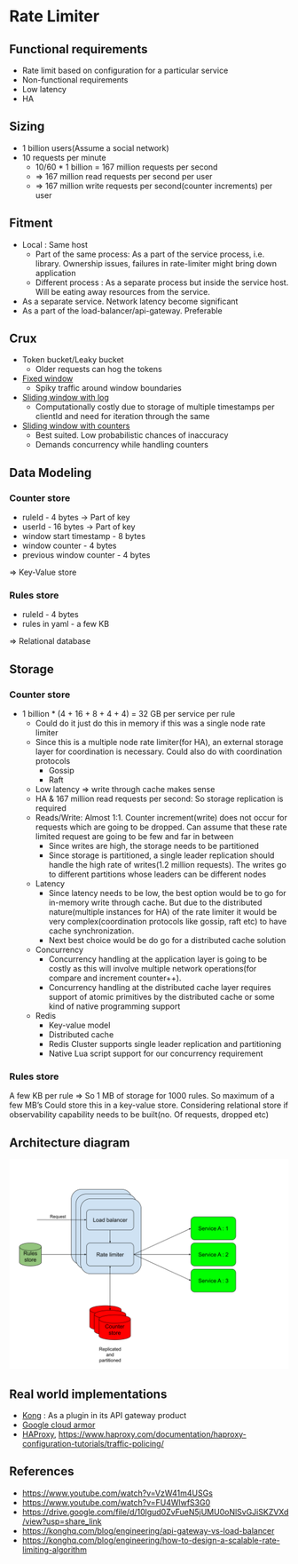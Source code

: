 # Rate Limiter

## Functional requirements
* Rate limit based on configuration for a particular service
* Non-functional requirements
* Low latency
* HA

## Sizing
* 1 billion users(Assume a social network)
* 10 requests per minute
  * 10/60 * 1 billion = 167 million requests per second
  * => 167 million read requests per second per user
  * => 167 million write requests per second(counter increments) per user

## Fitment
* Local : Same host
  * Part of the same process: As a part of the service process, i.e. library. Ownership issues, failures in rate-limiter might bring down application
  * Different process : As a separate process but inside the service host. Will be eating away resources from the service.
* As a separate service. Network latency become significant
* As a part of the load-balancer/api-gateway. Preferable

## Crux
* Token bucket/Leaky bucket
  * Older requests can hog the tokens
* [Fixed window](https://github.com/AbhijithMadhav/problem-solving/blob/main/src/main/java/org/am/rate_limiting/FixedWindow.java)
  * Spiky traffic around window boundaries
* [Sliding window with log](https://github.com/AbhijithMadhav/problem-solving/blob/main/src/main/java/org/am/rate_limiting/SlidingWindowLog.java)
  * Computationally costly due to storage of multiple timestamps per clientId and need for iteration through the same
* [Sliding window with counters](https://github.com/AbhijithMadhav/problem-solving/blob/main/src/main/java/org/am/rate_limiting/SlidingWindowCounter.java)
  * Best suited. Low probabilistic chances of inaccuracy
  * Demands concurrency while handling counters

## Data Modeling
### Counter store
* ruleId - 4 bytes -> Part of key
* userId - 16 bytes -> Part of key
* window start timestamp - 8 bytes
* window counter - 4 bytes
* previous window counter - 4 bytes

=> Key-Value store

### Rules store
* ruleId - 4 bytes
* rules in yaml - a few KB

=> Relational database

## Storage
### Counter store
* 1 billion * (4 + 16 + 8 + 4 + 4) = 32 GB per service per rule
  * Could do it just do this in memory if this was a single node rate limiter
  * Since this is a multiple node rate limiter(for HA), an external storage layer for coordination is necessary. Could also do with coordination protocols
    * Gossip
    * Raft
  * Low latency => write through cache makes sense
  * HA & 167 million read requests per second: So storage replication is required
  * Reads/Write: Almost 1:1. Counter increment(write) does not occur for requests which are going to be dropped. Can assume that these rate limited request are going to be few and far in between
    * Since writes are high, the storage needs to be partitioned
    * Since storage is partitioned, a single leader replication should handle the high rate of writes(1.2 million requests). The writes go to different partitions whose leaders can be different nodes
  * Latency
    * Since latency needs to be low, the best option would be to go for in-memory write through cache. But due to the distributed nature(multiple instances for HA) of the rate limiter it would be very complex(coordination protocols like gossip, raft etc) to have cache synchronization.
    * Next best choice would be do go for a distributed cache solution
  * Concurrency
    * Concurrency handling at the application layer is going to be costly as this will involve multiple network operations(for compare and increment counter++).
    * Concurrency handling at the distributed cache layer requires support of atomic primitives by the distributed cache or some kind of native programming support
  * Redis
    * Key-value model
    * Distributed cache
    * Redis Cluster supports single leader replication and partitioning
    * Native Lua script support for our concurrency requirement

### Rules store
A few KB per rule => So 1 MB of storage for 1000 rules. So maximum of a few MB’s
Could store this in a key-value store.
Considering relational store if observability capability needs to be built(no. Of requests, dropped etc)

## Architecture diagram
![rate-limiter](rate-limiter.svg)

## Real world implementations
* [Kong](https://docs.konghq.com/gateway/latest/get-started/rate-limiting/) : As a plugin in its API gateway product
* [Google cloud armor](https://cloud.google.com/armor/docs/rate-limiting-overview)
* [HAProxy](https://www.haproxy.com/blog/four-examples-of-haproxy-rate-limiting), https://www.haproxy.com/documentation/haproxy-configuration-tutorials/traffic-policing/

## References
* https://www.youtube.com/watch?v=VzW41m4USGs
* https://www.youtube.com/watch?v=FU4WlwfS3G0
* https://drive.google.com/file/d/10lgud0ZvFueN5jUMU0oNlSvGJiSKZVXd/view?usp=share_link
* https://konghq.com/blog/engineering/api-gateway-vs-load-balancer
* https://konghq.com/blog/engineering/how-to-design-a-scalable-rate-limiting-algorithm
